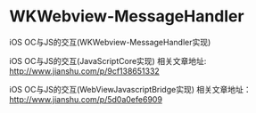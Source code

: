 # WKWebview-MessageHandler
iOS OC与JS的交互(WKWebview-MessageHandler实现)

iOS OC与JS的交互(JavaScriptCore实现)
相关文章地址:
http://www.jianshu.com/p/9cf138651332


iOS OC与JS的交互(WebViewJavascriptBridge实现)
相关文章地址：
http://www.jianshu.com/p/5d0a0efe6909

